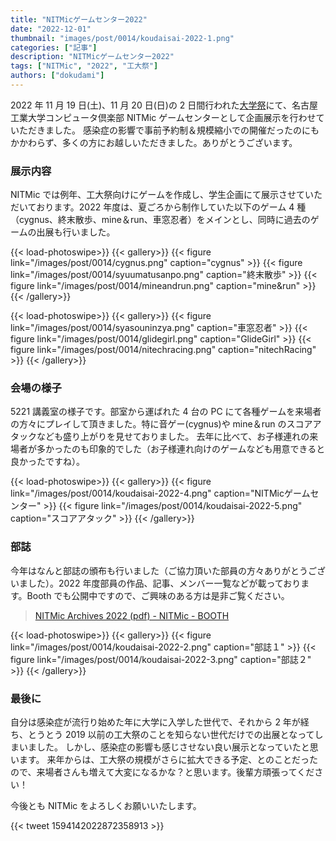 ```yaml
---
title: "NITMicゲームセンター2022"
date: "2022-12-01"
thumbnail: "images/post/0014/koudaisai-2022-1.png"
categories: ["記事"]
description: "NITMicゲームセンター2022"
tags: ["NITMic", "2022", "工大祭"]
authors: ["dokudami"]
---
```


2022 年 11 月 19 日(土)、11 月 20 日(日)の 2 日間行われた[大学祭](https://twitter.com/nitfes/status/1593780253461123072)にて、名古屋工業大学コンピュータ倶楽部 NITMic ゲームセンターとして企画展示を行わせていただきました。
感染症の影響で事前予約制＆規模縮小での開催だったのにもかかわらず、多くの方にお越しいただきました。ありがとうございます。

### 展示内容

NITMic では例年、工大祭向けにゲームを作成し、学生企画にて展示させていただいております。2022 年度は、夏ごろから制作していた以下のゲーム 4 種（cygnus、終末散歩、mine＆run、車窓忍者）をメインとし、同時に過去のゲームの出展も行いました。

<!-- prettier-ignore-start -->
{{< load-photoswipe>}}
{{< gallery>}}
  {{< figure link="/images/post/0014/cygnus.png" caption="cygnus" >}}
  {{< figure link="/images/post/0014/syuumatusanpo.png" caption="終末散歩" >}}
  {{< figure link="/images/post/0014/mineandrun.png" caption="mine&run" >}}
{{< /gallery>}}

{{< load-photoswipe>}}
{{< gallery>}}
  {{< figure link="/images/post/0014/syasouninzya.png" caption="車窓忍者" >}}
  {{< figure link="/images/post/0014/glidegirl.png" caption="GlideGirl" >}}
   {{< figure link="/images/post/0014/nitechracing.png" caption="nitechRacing" >}}
{{< /gallery>}}
<!-- prettier-ignore-end -->

### 会場の様子

5221 講義室の様子です。部室から運ばれた 4 台の PC にて各種ゲームを来場者の方々にプレイして頂きました。特に音ゲー(cygnus)や mine＆run のスコアアタックなども盛り上がりを見せておりました。
去年に比べて、お子様連れの来場者が多かったのも印象的でした（お子様連れ向けのゲームなども用意できると良かったですね）。

<!-- prettier-ignore-start -->
{{< load-photoswipe>}}
{{< gallery>}}
  {{< figure link="/images/post/0014/koudaisai-2022-4.png" caption="NITMicゲームセンター" >}}
  {{< figure link="/images/post/0014/koudaisai-2022-5.png" caption="スコアアタック" >}}
{{< /gallery>}}
<!-- prettier-ignore-end -->

### 部誌

今年はなんと部誌の頒布も行いました（ご協力頂いた部員の方々ありがとうございました）。2022 年度部員の作品、記事、メンバー一覧などが載っております。Booth でも公開中ですので、ご興味のある方は是非ご覧ください。

> [NITMic Archives 2022 (pdf) - NITMic - BOOTH](https://nitmic.booth.pm/items/4322058)

<!-- prettier-ignore-start -->
{{< load-photoswipe>}}
{{< gallery>}}
  {{< figure link="/images/post/0014/koudaisai-2022-2.png" caption="部誌１" >}}
  {{< figure link="/images/post/0014/koudaisai-2022-3.png" caption="部誌２" >}}
{{< /gallery>}}
<!-- prettier-ignore-end -->

### 最後に

自分は感染症が流行り始めた年に大学に入学した世代で、それから 2 年が経ち、とうとう 2019 以前の工大祭のことを知らない世代だけでの出展となってしまいました。
しかし、感染症の影響も感じさせない良い展示となっていたと思います。
来年からは、工大祭の規模がさらに拡大できる予定、とのことだったので、来場者さんも増えて大変になるかな？と思います。後輩方頑張ってください！

今後とも NITMic をよろしくお願いいたします。

{{< tweet 1594142022872358913 >}}

